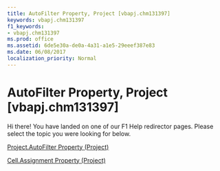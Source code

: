 ```yaml
---
title: AutoFilter Property, Project [vbapj.chm131397]
keywords: vbapj.chm131397
f1_keywords:
- vbapj.chm131397
ms.prod: office
ms.assetid: 6de5e30a-de0a-4a31-a1e5-29eeef387e83
ms.date: 06/08/2017
localization_priority: Normal
---
```



# AutoFilter Property, Project [vbapj.chm131397]

Hi there! You have landed on one of our F1 Help redirector pages. Please select the topic you were looking for below.

[Project.AutoFilter Property (Project)](http://msdn.microsoft.com/library/3e6960f7-8a8a-6300-d74b-4e009fbcfca2%28Office.15%29.aspx)

[Cell.Assignment Property (Project)](http://msdn.microsoft.com/library/ac17eff9-d697-dbfa-7968-d61a474690ba%28Office.15%29.aspx)


